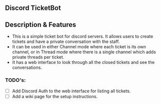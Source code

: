 Discord TicketBot
---
## Description & Features
- This is a simple ticket bot for discord servers. It allows users to create tickets and have a private conversation with the staff.
- It can be used in either Channel mode where each ticket is its own channel, or in Thread mode where there is a single channel which adds private threads per ticket.
- It has a web interface to look through all the closed tickets and see the conversations.

### TODO's:
- [ ] Add Discord Auth to the web interface for listing all tickets.
- [ ] Add a wiki page for the setup instructions.
